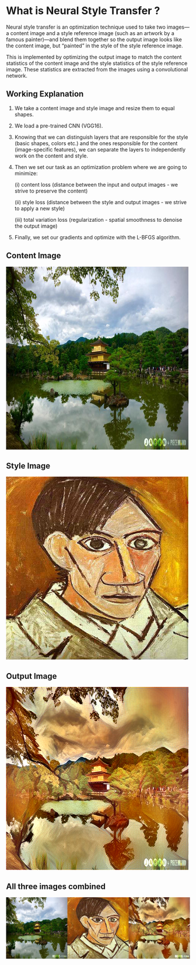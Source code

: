 # What is Neural Style Transfer ?

Neural style transfer is an optimization technique used to take two images—a content image 
and a style reference image (such as an artwork by a famous painter)—and blend them together 
so the output image looks like the content image, but “painted” in the style of the style reference image.

This is implemented by optimizing the output image to match the content statistics of the content image
and the style statistics of the style reference image. These statistics are extracted from the images using a convolutional network.

## Working Explanation

1. We take a content image and style image and resize them to equal shapes.
2. We load a pre-trained CNN (VGG16).
3. Knowing that we can distinguish layers that are responsible for the style (basic shapes, colors etc.) 
and the ones responsible for the content (image-specific features), we can separate the layers to independently work on the content and style.
4. Then we set our task as an optimization problem where we are going to minimize:

     (i) content loss (distance between the input and output images - we strive to preserve the content)

    (ii) style loss (distance between the style and output images - we strive to apply a new style)

    (iii) total variation loss (regularization - spatial smoothness to denoise the output image)

5. Finally, we set our gradients and optimize with the L-BFGS algorithm.

## Content Image
   ![](Content.png)
   
## Style Image
   ![](Style.png)
   
## Output Image
   ![](Output.png)
   
## All three images combined
   ![](Combined.png)
